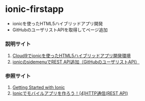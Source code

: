 # ionic-firstapp

* ionicを使ったHTML5ハイブリッドアプリ開発
* GitHubのユーザリストAPIを取得してページ追加

### 説明サイト

1. [Cloud9でionicを使ったHTML5ハイブリッドアプリ開発環境](http://trang.mobi/develop/d/63)
2. [ionicのsidemenuでREST API追加（GitHubのユーザリストAPI）](http://trang.mobi/develop/d/64)

### 参照サイト

1. [Getting Started with Ionic](https://community.c9.io/t/getting-started-with-ionic/1795)
2. [Ionicでモバイルアプリを作ろう！(4)HTTP通信(REST API)](http://tech.pjin.jp/blog/2016/11/09/ionic%E3%81%A7%E3%83%A2%E3%83%90%E3%82%A4%E3%83%AB%E3%82%A2%E3%83%97%E3%83%AA%E3%82%92%E4%BD%9C%E3%82%8D%E3%81%86%EF%BC%814http%E9%80%9A%E4%BF%A1rest-api/)